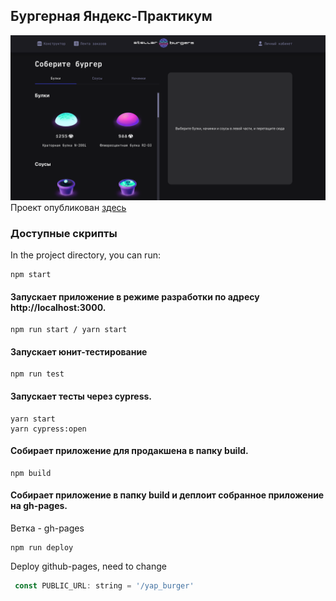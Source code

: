 ## Бургерная Яндекс-Практикум 
![скрин](./public/preview.png)
Проект опубликован [здесь](https://l13912.github.io/yap_burger/)

### Доступные скрипты
In the project directory, you can run:
```
npm start
```

#### Запускает приложение в режиме разработки по адресу http://localhost:3000.
```
npm run start / yarn start
```

#### Запускает юнит-тестирование
```
npm run test
```

#### Запускает тесты через cypress.
```
yarn start
yarn cypress:open
```

#### Собирает приложение для продакшена в папку build.
```
npm build
```

#### Собирает приложение в папку build и деплоит собранное приложение на gh-pages.
Ветка - gh-pages
```
npm run deploy
```
Deploy github-pages, need to change
```js
 const PUBLIC_URL: string = '/yap_burger'
```
